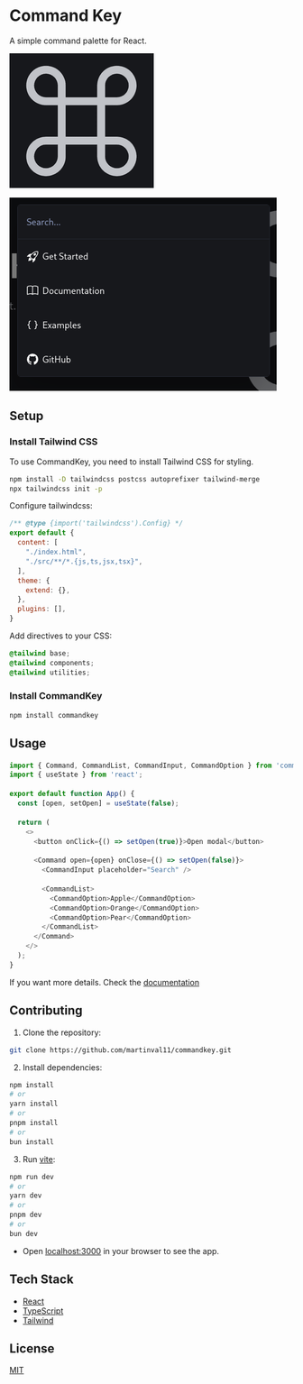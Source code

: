 # Command Key

A simple command palette for React.

![commandKeyLogo](https://github.com/martinval11/commandkey/blob/main/assets/favicon-256.png?raw=true)

![screenshot](https://github.com/martinval11/commandkey/blob/main/assets/screenshot.png?raw=true)

## Setup

### Install Tailwind CSS
To use CommandKey, you need to install Tailwind CSS for styling.

```sh
npm install -D tailwindcss postcss autoprefixer tailwind-merge
npx tailwindcss init -p
```

Configure tailwindcss:
```js
/** @type {import('tailwindcss').Config} */
export default {
  content: [
    "./index.html",
    "./src/**/*.{js,ts,jsx,tsx}",
  ],
  theme: {
    extend: {},
  },
  plugins: [],
}
```

Add directives to your CSS:

```css
@tailwind base;
@tailwind components;
@tailwind utilities;
```


### Install CommandKey

```sh
npm install commandkey
```

## Usage

```js
import { Command, CommandList, CommandInput, CommandOption } from 'commandkey';
import { useState } from 'react';

export default function App() {
  const [open, setOpen] = useState(false);

  return (
    <>
      <button onClick={() => setOpen(true)}>Open modal</button>

      <Command open={open} onClose={() => setOpen(false)}>
        <CommandInput placeholder="Search" />

        <CommandList>
          <CommandOption>Apple</CommandOption>
          <CommandOption>Orange</CommandOption>
          <CommandOption>Pear</CommandOption>
        </CommandList>
      </Command>
    </>
  );
}
```

If you want more details. Check the [documentation](https://commandkey.vercel.app/docs)

## Contributing

1. Clone the repository:

```sh
git clone https://github.com/martinval11/commandkey.git
```

2. Install dependencies:

```sh
npm install
# or
yarn install
# or
pnpm install
# or
bun install
```

3. Run [vite](https://vitejs.dev/):

```sh
npm run dev
# or
yarn dev
# or
pnpm dev
# or
bun dev
```

- Open [localhost:3000](http://localhost:3000) in your browser to see the app.

## Tech Stack

- [React](https://react.dev/)
- [TypeScript](https://www.typescriptlang.org/)
- [Tailwind](https://tailwindcss.com/)

## License

[MIT](https://github.com/martinval11/commandkey/blob/main/LICENSE)
